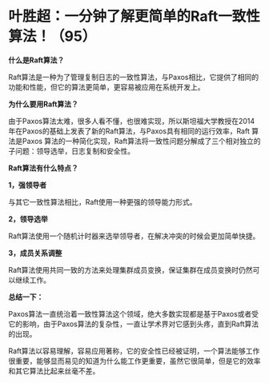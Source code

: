
# 叶胜超：一分钟了解更简单的Raft一致性算法！（95）

**什么是Raft算法？**



Raft算法是一种为了管理复制日志的一致性算法，与Paxos相比，它提供了相同的功能和性能，但它的算法更简单，更容易被应用在系统开发上。



**为什么要用Raft算法？**



由于Paxos算法太难，很多人看不懂，也很难实现，所以斯坦福大学教授在2014年在Paxos的基础上发表了新的Raft算法，与Paxos具有相同的运行效率，Raft 算法是Paxos 算法的一种简化实现，Raft算法将一致性问题分解成了三个相对独立的子问题：领导选举，日志复制和安全性。



**Raft算法有什么特点？**



**1，强领导者**



与其它一致性算法相比，Raft使用一种更强的领导能力形式。



**2，领导选举**



Raft算法使用一个随机计时器来选举领导者，在解决冲突的时候会更加简单快捷。



**3，成员关系调整**



Raft算法使用共同一致的方法来处理集群成员变换，保证集群在成员变换时仍然可以继续工作。



**总结一下：**



Paxos算法一直统治着一致性算法这个领域，绝大多数实现都是基于Paxos或者受它的影响，由于Paxos算法的复杂性，一直让学术界对它感到头疼，直到Raft算法的出现。



Raft算法以容易理解，容易应用著称，它的安全性已经被证明，一个算法能够工作很重要，能够显而易见的知道为什么能工作更重要，虽然它很简单，但是它的效率和其它算法比起来丝毫不差。
